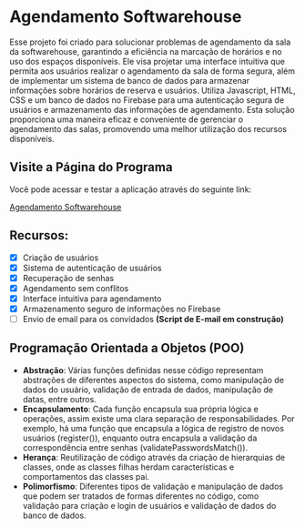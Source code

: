 # Agendamento Softwarehouse
<p>Esse projeto foi criado para solucionar problemas de agendamento da sala da softwarehouse, garantindo a eficiência na marcação de horários e no uso dos espaços disponíveis. Ele visa projetar uma interface intuitiva que permita aos usuários realizar o agendamento da sala de forma segura, além de implementar um sistema de banco de dados para armazenar informações sobre horários de reserva e usuários. Utiliza Javascript, HTML, CSS e um banco de dados no Firebase para uma autenticação segura de usuários e armazenamento das informações de agendamento. Esta solução proporciona uma maneira eficaz e conveniente de gerenciar o agendamento das salas, promovendo uma melhor utilização dos recursos disponíveis.</p>

## Visite a Página do Programa

Você pode acessar e testar a aplicação através do seguinte link:

[Agendamento Softwarehouse](https://it4lobruno.github.io/agendamento-softwarehouse-undb/index.html)

## **Recursos:**

- [x] Criação de usuários
- [x] Sistema de autenticação de usuários
- [x] Recuperação de senhas 
- [x] Agendamento sem conflitos
- [x] Interface intuitiva para agendamento
- [x] Armazenamento seguro de informações no Firebase
- [ ] Envio de email para os convidados **(Script de E-mail em construção)**

## **Programação Orientada a Objetos (POO)**

- **Abstração**: Várias funções definidas nesse código representam abstrações de diferentes aspectos do sistema, como manipulação de dados do usuário, validação de entrada de dados, manipulação de datas, entre outros.
- **Encapsulamento**: Cada função encapsula sua própria lógica e operações, assim existe uma clara separação de responsabilidades. Por exemplo, há uma função que encapsula a lógica de registro de novos usuários (register()), enquanto outra encapsula a validação da correspondência entre senhas (validatePasswordsMatch()).
- **Herança**: Reutilização de código através da criação de hierarquias de classes, onde as classes filhas herdam características e comportamentos das classes pai.
- **Polimorfismo**: Diferentes tipos de validação e manipulação de dados que podem ser tratados de formas diferentes no código, como validação para criação e login de usuários e validação de dados do banco de dados.
